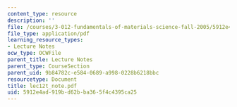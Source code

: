```yaml
---
content_type: resource
description: ''
file: /courses/3-012-fundamentals-of-materials-science-fall-2005/5912e4ad919bd62bba365f4c4395ca25_lec12t_note.pdf
file_type: application/pdf
learning_resource_types:
- Lecture Notes
ocw_type: OCWFile
parent_title: Lecture Notes
parent_type: CourseSection
parent_uid: 9b84782c-e584-0689-a998-0228b6218bbc
resourcetype: Document
title: lec12t_note.pdf
uid: 5912e4ad-919b-d62b-ba36-5f4c4395ca25
---
```

